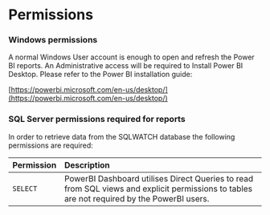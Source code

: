 # Permissions

### Windows permissions

A normal Windows User account is enough to open and refresh the Power BI reports. An Administrative access will be required to Install Power BI Desktop. Please refer to the Power BI installation guide:

[https://powerbi.microsoft.com/en-us/desktop/](https://powerbi.microsoft.com/en-us/desktop/)

### SQL Server permissions required for reports

In order to retrieve data from the SQLWATCH database the following permissions are required:

| Permission | Description |
| :--- | :--- |
| `SELECT` | PowerBI Dashboard utilises Direct Queries to read from SQL views and explicit permissions to tables are not required by the PowerBI users. |

